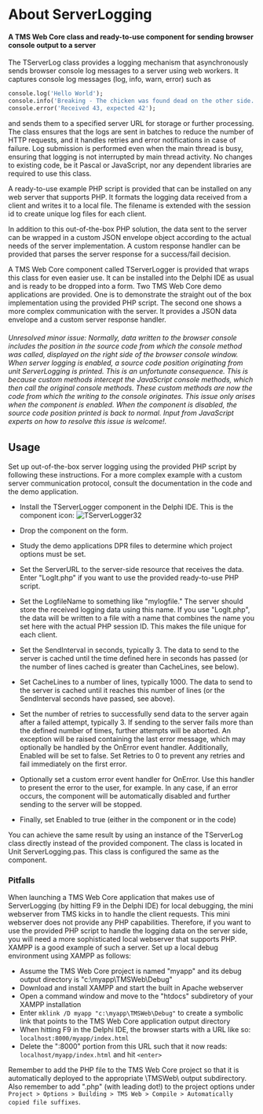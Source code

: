 # About ServerLogging

#### A TMS Web Core class and ready-to-use component for sending browser console output to a server

The TServerLog class provides a logging mechanism that asynchronously sends browser console log messages to a server using web workers. It captures console log messages (log, info, warn, error) such as

```Pascal
console.log('Hello World');
console.info('Breaking - The chicken was found dead on the other side. Who killed it?')
console.error('Received 43, expected 42');
```

and sends them to a specified server URL for storage or further processing. The class ensures that the logs are sent in batches to reduce the number of HTTP requests, and it handles retries and error notifications in case of failure. Log submission is performed even when the main thread is busy, ensuring that logging is not interrupted by main thread activity. No changes to existing code, be it Pascal or JavaScript, nor any dependent libraries are required to use this class.

A ready-to-use example PHP script is provided that can be installed on any web server that supports PHP. It formats the logging data received from a client and writes it to a local file. The filename is extended with the session id to create unique log files for each client.

In addition to this out-of-the-box PHP solution, the data sent to the server can be wrapped in a custom JSON envelope object according to the actual needs of the server implementation. A custom response handler can be provided that parses the server response for a success/fail decision.

A TMS Web Core component called TServerLogger is provided that wraps this class for even easier use. It can be installed into the Delphi IDE as usual and is ready to be dropped into a form.  Two TMS Web Core demo applications are provided. One is to demonstrate the straight out of the box implementation using the provided PHP script. The second one shows a more complex communication with the server. It provides a JSON data envelope and a custom server response handler.

###### Unresolved minor issue: Normally, data written to the browser console includes the position in the source code from which the console method was called, displayed on the right side of the browser console window. When server logging is enabled, a source code position originating from unit ServerLogging is printed. This is an unfortunate consequence. This is because custom methods intercept the JavaScript console methods, which then call the original console methods. These custom methods are now the code from which the writing to the console originates. This issue only arises when the component is enabled. When the component is disabled, the source code position printed is back to normal. Input from JavaScript experts on how to resolve this issue is welcome!.

## Usage

Set up out-of-the-box server logging using the provided PHP script by following these instructions. For a more complex example with a custom server communication protocol, consult the documentation in the code and the demo application.

 - Install the TServerLogger component in the Delphi IDE. This is the component icon: ![TServerLogger32](https://github.com/user-attachments/assets/7137ba34-7470-4cb7-9038-8f8d6e5f3871)

 - Drop the component on the form. 
 - Study the demo applications DPR files to determine which project options must be set.
 - Set the ServerURL to the server-side resource that receives the data. Enter "LogIt.php" if you want to use the provided ready-to-use PHP script.
 - Set the LogfileName to something like "mylogfile." The server should store the received logging data using this name. If you use "LogIt.php", the data will be written to a file with a name that combines the name you set here with the actual PHP session ID. This makes the file unique for each client.
 - Set the SendInterval in seconds, typically 3. The data to send to the server is cached until the time defined here in seconds has passed (or the number of lines cached is greater than CacheLines, see below).
 - Set CacheLines to a number of lines, typically 1000. The data to send to the server is cached until it reaches this number of lines (or the SendInterval seconds have passed, see above).
 - Set the number of retries to successfully send data to the server again after a failed attempt, typically 3. If sending to the server fails more than the defined number of times, further attempts will be aborted. An exception will be raised containing the last error message, which may optionally be handled by the OnError event handler. Additionally, Enabled will be set to false. Set Retries to 0 to prevent any retries and fail immediately on the first error.
 - Optionally set a custom error event handler for OnError. Use this handler to present the error to the user, for example. In any case, if an error occurs, the component will be automatically disabled and further sending to the server will be stopped.
 - Finally, set Enabled to true (either in the component or in the code)

You can achieve the same result by using an instance of the TServerLog class directly instead of the provided component. The class is located in Unit ServerLogging.pas. This class is configured the same as the component.

### Pitfalls
When launching a TMS Web Core application that makes use of ServerLogging (by hitting F9 in the Delphi IDE) for local debugging, the mini webserver from TMS kicks in to handle the client requests. This mini webserver does not provide any PHP capabilities. Therefore, if you want to use the provided PHP script to handle the logging data on the server side, you will need a more sophisticated local webserver that supports PHP. XAMPP is a good example of such a server. Set up a local debug environment using XAMPP as follows:

 - Assume the TMS Web Core project is named "myapp" and its debug output directory is "c:\myapp\TMSWeb\Debug"
 - Download and install XAMPP and start the built in Apache webserver
 - Open a command window and move to the "htdocs" subdiretory of your XAMPP installation
 - Enter `mklink /D myapp "c:\myapp\TMSWeb\Debug"` to create a symbolic link that points to the TMS Web Core application output directory
 - When hitting F9 in the Delphi IDE, the browser starts with a URL like so: `localhost:8000/myapp/index.html`
 - Delete the ":8000" portion from this URL such that it now reads: `localhost/myapp/index.html` and hit `<enter>`

Remember to add the PHP file to the TMS Web Core project so that it is automatically deployed to the appropriate \TMSWeb\ output subdirectory. Also remember to add ".php" (with leading dot!) to the project options under `Project > Options > Building > TMS Web > Compile > Automatically copied file suffixes`.
